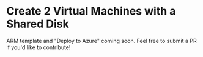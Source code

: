 # Create 2 Virtual Machines with a Shared Disk

ARM template and "Deploy to Azure" coming soon. Feel free to submit a PR if you'd like to contribute!